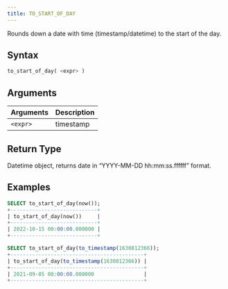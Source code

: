 ```yaml
---
title: TO_START_OF_DAY
---
```


Rounds down a date with time (timestamp/datetime) to the start of the day.
## Syntax

```sql
to_start_of_day( <expr> )
```

## Arguments

| Arguments   | Description |
| ----------- | ----------- |
| `<expr>` | timestamp |

## Return Type

Datetime object, returns date in “YYYY-MM-DD hh:mm:ss.ffffff” format.

## Examples

```sql
SELECT to_start_of_day(now());
+----------------------------+
| to_start_of_day(now())     |
+----------------------------+
| 2022-10-15 00:00:00.000000 |
+----------------------------+

SELECT to_start_of_day(to_timestamp(1630812366));
+-------------------------------------------+
| to_start_of_day(to_timestamp(1630812366)) |
+-------------------------------------------+
| 2021-09-05 00:00:00.000000                |
+-------------------------------------------+
```
